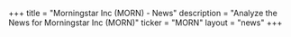 +++
title = "Morningstar Inc (MORN) - News"
description = "Analyze the News for Morningstar Inc (MORN)"
ticker = "MORN"
layout = "news"
+++

